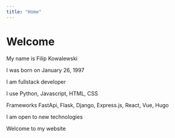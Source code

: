 ```yaml
---
title: "Home"
---
```

# Welcome

My name is Filip Kowalewski

I was born on January 26, 1997

I am fullstack developer

I use Python, Javascript, HTML, CSS

Frameworks FastApi, Flask, Django, Express.js, React, Vue, Hugo

I am open to new technologies

Welcome to my website
